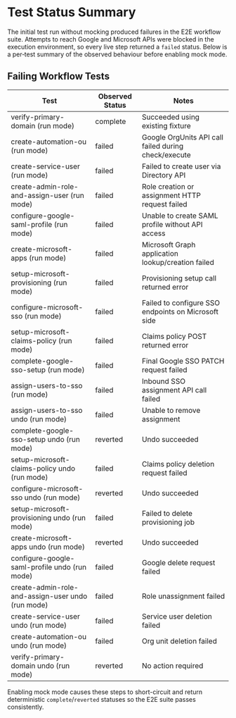 # Test Status Summary

The initial test run without mocking produced failures in the E2E workflow suite. Attempts to reach
Google and Microsoft APIs were blocked in the execution environment, so every live step returned a
`failed` status. Below is a per‑test summary of the observed behaviour before enabling mock mode.

## Failing Workflow Tests

| Test                                              | Observed Status | Notes                                                |
| ------------------------------------------------- | --------------- | ---------------------------------------------------- |
| verify-primary-domain (run mode)                  | complete        | Succeeded using existing fixture                     |
| create-automation-ou (run mode)                   | failed          | Google OrgUnits API call failed during check/execute |
| create-service-user (run mode)                    | failed          | Failed to create user via Directory API              |
| create-admin-role-and-assign-user (run mode)      | failed          | Role creation or assignment HTTP request failed      |
| configure-google-saml-profile (run mode)          | failed          | Unable to create SAML profile without API access     |
| create-microsoft-apps (run mode)                  | failed          | Microsoft Graph application lookup/creation failed   |
| setup-microsoft-provisioning (run mode)           | failed          | Provisioning setup call returned error               |
| configure-microsoft-sso (run mode)                | failed          | Failed to configure SSO endpoints on Microsoft side  |
| setup-microsoft-claims-policy (run mode)          | failed          | Claims policy POST returned error                    |
| complete-google-sso-setup (run mode)              | failed          | Final Google SSO PATCH request failed                |
| assign-users-to-sso (run mode)                    | failed          | Inbound SSO assignment API call failed               |
| assign-users-to-sso undo (run mode)               | failed          | Unable to remove assignment                          |
| complete-google-sso-setup undo (run mode)         | reverted        | Undo succeeded                                       |
| setup-microsoft-claims-policy undo (run mode)     | failed          | Claims policy deletion request failed                |
| configure-microsoft-sso undo (run mode)           | reverted        | Undo succeeded                                       |
| setup-microsoft-provisioning undo (run mode)      | failed          | Failed to delete provisioning job                    |
| create-microsoft-apps undo (run mode)             | reverted        | Undo succeeded                                       |
| configure-google-saml-profile undo (run mode)     | failed          | Google delete request failed                         |
| create-admin-role-and-assign-user undo (run mode) | failed          | Role unassignment failed                             |
| create-service-user undo (run mode)               | failed          | Service user deletion failed                         |
| create-automation-ou undo (run mode)              | failed          | Org unit deletion failed                             |
| verify-primary-domain undo (run mode)             | reverted        | No action required                                   |

Enabling mock mode causes these steps to short-circuit and return deterministic
`complete`/`reverted` statuses so the E2E suite passes consistently.
